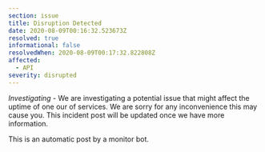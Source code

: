 ```yaml
---
section: issue
title: Disruption Detected
date: 2020-08-09T00:16:32.523673Z
resolved: true
informational: false
resolvedWhen: 2020-08-09T00:17:32.822808Z
affected:
  - API
severity: disrupted
---
```

*Investigating* - We are investigating a potential issue that might affect the uptime of one our of services. We are sorry for any inconvenience this may cause you. This incident post will be updated once we have more information.

This is an automatic post by a monitor bot.
        